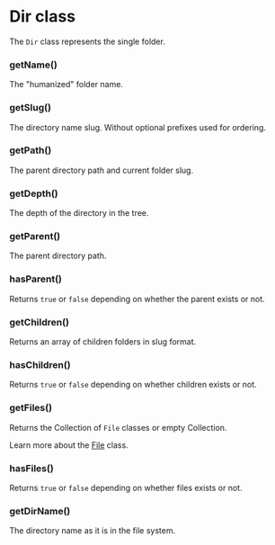 # Dir class

The `Dir` class represents the single folder.

### getName()

The "humanized" folder name.

### getSlug()

The directory name slug. Without optional prefixes used for ordering.

### getPath()

The parent directory path and current folder slug.

### getDepth()

The depth of the directory in the tree.

### getParent()

The parent directory path.

### hasParent()

Returns `true` or `false` depending on whether the parent exists or not.

### getChildren()

Returns an array of children folders in slug format.

### hasChildren()

Returns `true` or `false` depending on whether children exists or not.

### getFiles()

Returns the Collection of `File` classes or empty Collection.

Learn more about the [File](classes/file.md) class.

### hasFiles()

Returns `true` or `false` depending on whether files exists or not.

### getDirName()

The directory name as it is in the file system.
